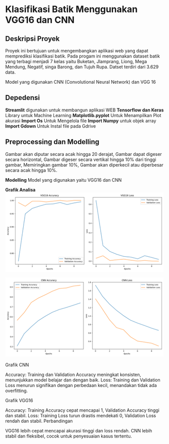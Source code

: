 # Klasifikasi Batik Menggunakan VGG16 dan CNN

## Deskripsi Proyek

Proyek ini bertujuan untuk mengembangkan aplikasi web yang dapat memprediksi klasifikasi batik. Pada progam ini menggunakan dataset batik yang terbagi menjadi 7 kelas yaitu Buketan, Jlamprang, Liong, Mega Mendung, Negatif, singa Barong, dan Tujuh Rupa. Datset terdiri dari 3.629 data. 

Model yang digunakan CNN (Convolutional Neural Network) dan VGG 16

## Depedensi
**Streamlit** digunakan untuk membangun aplikasi WEB
**Tensorflow dan Keras** Library untuk Machine Learning
**Matplotlib.pyplot** Untuk Menampilkan Plot akurasi
**Import Os** Untuk Mengelola file
**Import Numpy** untuk objek array
**Import Gdown** Untuk Instal file pada Gdrive
## Preprocessing dan Modelling
Gambar akan diputar secara acak hingga 20 derajat, Gambar dapat digeser secara horizontal, Gambar digeser secara vertikal hingga 10% dari tinggi gambar, Memiringkan gambar 10%, Gambar akan diperkecil atau diperbesar secara acak hingga 10%.

**Modelling** 
Model yang digunakan yaitu VGG16 dan CNN

**Grafik Analisa**
![Grafik VGG16](https://github.com/Daffabray/UAP047/blob/main/vgg16.png)

![Grafik CNN](https://github.com/Daffabray/UAP047/blob/main/cnn.png)

Grafik CNN

Accuracy: Training dan Validation Accuracy meningkat konsisten, menunjukkan model belajar dan  dengan baik.
Loss: Training dan Validation Loss menurun signifikan dengan perbedaan kecil, menandakan tidak ada overfitting.

Grafik VGG16

Accuracy: Training Accuracy cepat mencapai 1, Validation Accuracy tinggi dan stabil.
Loss: Training Loss turun drastis mendekati 0, Validation Loss rendah dan stabil.
Perbandingan

VGG16 lebih cepat mencapai akurasi tinggi dan loss rendah.
CNN lebih stabil dan fleksibel, cocok untuk penyesuaian kasus tertentu.


